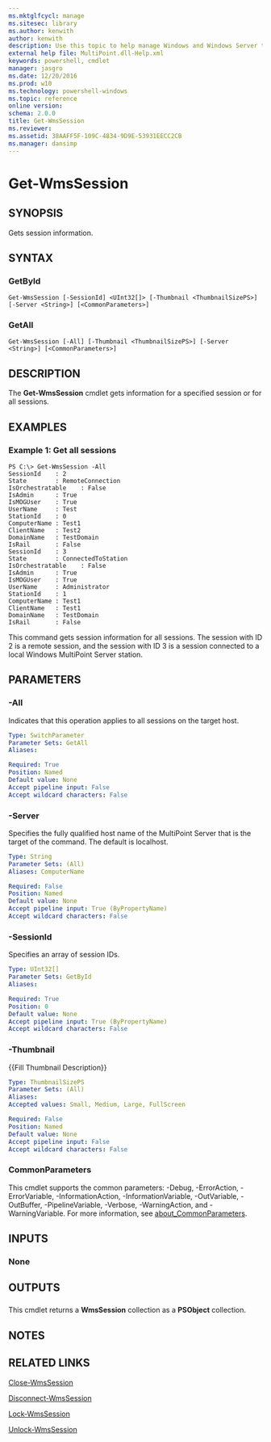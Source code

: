 ```yaml
---
ms.mktglfcycl: manage
ms.sitesec: library
ms.author: kenwith
author: kenwith
description: Use this topic to help manage Windows and Windows Server technologies with Windows PowerShell.
external help file: MultiPoint.dll-Help.xml
keywords: powershell, cmdlet
manager: jasgro
ms.date: 12/20/2016
ms.prod: w10
ms.technology: powershell-windows
ms.topic: reference
online version: 
schema: 2.0.0
title: Get-WmsSession
ms.reviewer:
ms.assetid: 38AAFF5F-109C-4834-9D9E-53931EECC2CB
ms.manager: dansimp
---
```


# Get-WmsSession

## SYNOPSIS
Gets session information.

## SYNTAX

### GetById
```
Get-WmsSession [-SessionId] <UInt32[]> [-Thumbnail <ThumbnailSizePS>] [-Server <String>] [<CommonParameters>]
```

### GetAll
```
Get-WmsSession [-All] [-Thumbnail <ThumbnailSizePS>] [-Server <String>] [<CommonParameters>]
```

## DESCRIPTION
The **Get-WmsSession** cmdlet gets information for a specified session or for all sessions.

## EXAMPLES

### Example 1: Get all sessions
```
PS C:\> Get-WmsSession -All
SessionId    : 2
State        : RemoteConnection
IsOrchestratable    : False
IsAdmin      : True
IsMOGUser    : True
UserName     : Test
StationId    : 0
ComputerName : Test1
ClientName   : Test2
DomainName   : TestDomain
IsRail       : False
SessionId    : 3
State        : ConnectedToStation
IsOrchestratable    : False
IsAdmin      : True
IsMOGUser    : True
UserName     : Administrator
StationId    : 1
ComputerName : Test1
ClientName   : Test1
DomainName   : TestDomain
IsRail       : False
```

This command gets session information for all sessions.
The session with ID 2 is a remote session, and the session with ID 3 is a session connected to a local Windows MultiPoint Server station.


## PARAMETERS

### -All
Indicates that this operation applies to all sessions on the target host.

```yaml
Type: SwitchParameter
Parameter Sets: GetAll
Aliases: 

Required: True
Position: Named
Default value: None
Accept pipeline input: False
Accept wildcard characters: False
```

### -Server
Specifies the fully qualified host name of the MultiPoint Server that is the target of the command.
The default is localhost.

```yaml
Type: String
Parameter Sets: (All)
Aliases: ComputerName

Required: False
Position: Named
Default value: None
Accept pipeline input: True (ByPropertyName)
Accept wildcard characters: False
```

### -SessionId
Specifies an array of session IDs.

```yaml
Type: UInt32[]
Parameter Sets: GetById
Aliases: 

Required: True
Position: 0
Default value: None
Accept pipeline input: True (ByPropertyName)
Accept wildcard characters: False
```

### -Thumbnail
{{Fill Thumbnail Description}}

```yaml
Type: ThumbnailSizePS
Parameter Sets: (All)
Aliases: 
Accepted values: Small, Medium, Large, FullScreen

Required: False
Position: Named
Default value: None
Accept pipeline input: False
Accept wildcard characters: False
```

### CommonParameters
This cmdlet supports the common parameters: -Debug, -ErrorAction, -ErrorVariable, -InformationAction, -InformationVariable, -OutVariable, -OutBuffer, -PipelineVariable, -Verbose, -WarningAction, and -WarningVariable. For more information, see [about_CommonParameters](http://go.microsoft.com/fwlink/?LinkID=113216).

## INPUTS

### None

## OUTPUTS

###  
This cmdlet returns a **WmsSession** collection as a **PSObject** collection.

## NOTES

## RELATED LINKS

[Close-WmsSession](./Close-WmsSession.md)

[Disconnect-WmsSession](./Disconnect-WmsSession.md)

[Lock-WmsSession](./Lock-WmsSession.md)

[Unlock-WmsSession](./Unlock-WmsSession.md)

